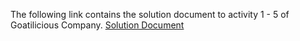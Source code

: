 The following link contains the solution document to activity 1 - 5 of Goatilicious Company. [Solution Document](https://docs.google.com/document/d/11tisMbzLEhU2kz2gQE6RaaqavXQywLKs1MyCLN5ZAQ8/edit?usp=sharing)